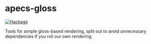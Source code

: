 # apecs-gloss
[![Hackage](https://img.shields.io/hackage/v/apecs-gloss.svg)](https://hackage.haskell.org/package/apecs--gloss)

Tools for simple gloss-based rendering, split out to avoid unnecessary dependencies if you roll our own rendering

